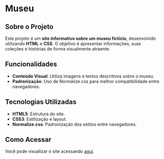 # Museu

## Sobre o Projeto

Este projeto é um **site informativo sobre um museu fictício**, desenvolvido utilizando **HTML** e **CSS**. O objetivo é apresentar informações, suas coleções e histórias de forma visualmente atraente.

## Funcionalidades

- **Conteúdo Visual**: Utiliza imagens e textos descritivos sobre o museu.
- **Padronização**: Uso de Normalize.css para melhor compatibilidade entre navegadores.

## Tecnologias Utilizadas

- **HTML5**: Estrutura do site.
- **CSS3**: Estilização e layout.
- **Normalize.css**: Padronização dos estilos entre navegadores.

## Como Acessar

Você pode visualizar o site acessando [aqui](https://matheusfranca10.github.io/museu).
